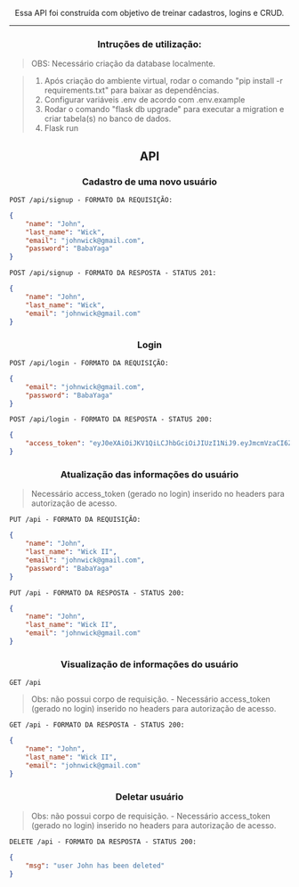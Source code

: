 <p align="center">
    Essa API foi construída com objetivo de treinar cadastros, logins e CRUD.
</p>

<hr>

<h3 align ='center'> Intruções de utilização: </h3>

<blockquote>
  OBS: Necessário criação da database localmente.
</blockquote>
<blockquote>
  <ol>
    <li>
        Após criação do ambiente virtual, rodar o comando "pip install -r requirements.txt" para baixar as dependências.
    </li>
    <li>
        Configurar variáveis .env de acordo com .env.example
    </li>
    <li>
        Rodar o comando "flask db upgrade" para executar a migration e criar tabela(s) no banco de dados. 
    </li>
    <li>
        Flask run 
    </li>
  </ol>
</blockquote>

<h2 align ='center'> API </h2>
<h3 align ='center'> Cadastro de uma novo usuário </h3>

`POST /api/signup - FORMATO DA REQUISIÇÃO:`

```json
{
    "name": "John",
    "last_name": "Wick",
    "email": "johnwick@gmail.com",
    "password": "BabaYaga"
}
```

`POST /api/signup - FORMATO DA RESPOSTA - STATUS 201:`

```json
{
	"name": "John",
	"last_name": "Wick",
	"email": "johnwick@gmail.com"
}
```

<h3 align ='center'> Login </h3>

`POST /api/login - FORMATO DA REQUISIÇÃO:`

```json
{
    "email": "johnwick@gmail.com",
    "password": "BabaYaga"
}
```

`POST /api/login - FORMATO DA RESPOSTA - STATUS 200:`

```json
{
	"access_token": "eyJ0eXAiOiJKV1QiLCJhbGciOiJIUzI1NiJ9.eyJmcmVzaCI6ZmFsc2UsImlhdCI6MTY1MTUxNDk0NSwianRpIjoiMjI3MzNlYTUtYjI1Mi00MjM4LTg5YjItZDBkYzFjMTBmMjZiIiwidHlwZSI6ImFjY2VzcyIsInN1YiI6eyJpZCI6MiwibmFtZSI6IkpvaG4iLCJsYXN0X25hbWUiOiJXaWNrIiwiZW1haWwiOiJqb2hud2lja0BnbWFpbC5jb20iLCJwYXNzd29yZF9oYXNoIjoicGJrZGYyOnNoYTI1NjoyNjAwMDAkdnRld1B2Q28ybEF5QkY0SCQ4NGJlZDVjOWE5NmZhYzEyYWUxMGEwMmViYjZhMjZmNGYyNTQzMGZiYzg5NzE1Nzc3ZGJhY2ExYTcwMzUxMzA2In0sIm5iZiI6MTY1MTUxNDk0NSwiZXhwIjoxNjUxNjAxMzQ1fQ.WO5DUHIY1hWw7LVIUeaMPIeC-1ryGCbazYxlNz3Iwcg"
}
```

<h3 align ='center'> Atualização das informações do usuário </h3>

<blockquote>
  Necessário access_token (gerado no login) inserido no headers para autorização de acesso. 
</blockquote>

`PUT /api - FORMATO DA REQUISIÇÃO:`

```json
{
    "name": "John",
    "last_name": "Wick II",
    "email": "johnwick@gmail.com",
    "password": "BabaYaga"
}
```

`PUT /api - FORMATO DA RESPOSTA - STATUS 200:`

```json
{
	"name": "John",
	"last_name": "Wick II",
	"email": "johnwick@gmail.com"
}
```

<h3 align ='center'> Visualização de informações do usuário </h3>

`GET /api`

<blockquote>
  Obs: não possui corpo de requisição.
  - Necessário access_token (gerado no login) inserido no headers para autorização de acesso. 
</blockquote>

`GET /api - FORMATO DA RESPOSTA - STATUS 200:`

```json
{
	"name": "John",
	"last_name": "Wick II",
	"email": "johnwick@gmail.com"
}
```
<h3 align ='center'> Deletar usuário </h3>

<blockquote>
  Obs: não possui corpo de requisição.
  - Necessário access_token (gerado no login) inserido no headers para autorização de acesso. 
</blockquote>

`DELETE /api - FORMATO DA RESPOSTA - STATUS 200:`

```json
{
	"msg": "user John has been deleted"
}
```

